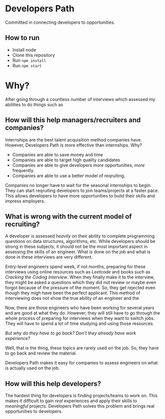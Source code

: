 # Developers Path
Committed in connecting developers to opportunities.

## How to run

- Install node
- Clone this repository
- Run `npm install`
- Run `npm start`

# Why?
After going through a countless number of interviews which assessed my abilities to do things such as 
## How will this help managers/recruiters and companies?

Internships are the best talent acquisition method companies have. However, Developers Path is more effective than internships. Why?
  
  - Companies are able to save money and time
  - Companies are able to target high quality candidates
  - Companies are able to give developers *more* opportunities, *more* frequently.
  - Companies are able to use a better model of reqruiting. 

Companies no longer have to wait for the seasonal internships to begin. They can start reqruiting developers to join teams/projects at a faster pace. This allows developers to have more opportunities to build their skills and impress employers. 

## What is wrong with the current model of recruiting?
A developer is assessed *heavily* on their ability to complete programming questions on data structures, algorithms, etc. While developers *should* be strong in these subjects, it should not be the most important aspect in assessing the skills of an engineer. What is done on the job and what is done in these interviews are very different.

Entry-level engineers spend week, if not months, preparing for these interviews using online resources such as *Leetcode* and books such as *Cracking the Coding Interview*. When they finally make it to the interview, they might be asked a questions which they did not review or maybe even forgot because of the pressure of the moment. So, they get rejected even though they migh have been the perfect applicant. This method of interviewing does not show the true ability of an engineer and the

Now, there are those engineers who have been working for several years and are good at what they do. However, they will still have to go through the whole process of preparing for interviews when they want to switch jobs. They will have to spend a lot of time studying and using those resources. 

*But why do they have to go back? Don't they already have work experience?*

Well, that is the thing, these topics are rarely used on the job. So, they have to go back and review the material.

Developers Path makes it easy for companies to assess engineers on what is actually used on the job.

## How will this help developers?
The hardest thing for developers is finding projects/teams to work on. This makes it difficult to gain *real* experiences and apply their skills to *meaningful* projects. Developers Path solves this problem and brings real opportunities to developers.